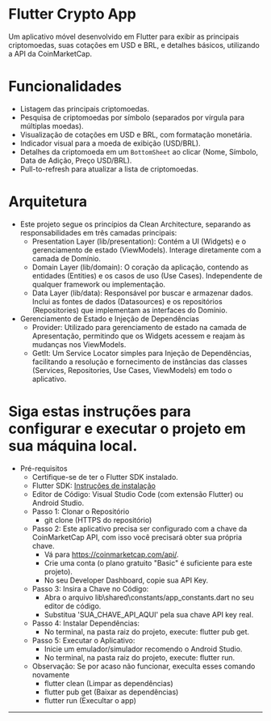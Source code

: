 # Flutter Crypto App
   Um aplicativo móvel desenvolvido em Flutter para exibir as principais criptomoedas, suas cotações em USD e BRL, e detalhes básicos, utilizando a API da CoinMarketCap.

# Funcionalidades
  - Listagem das principais criptomoedas.
  - Pesquisa de criptomoedas por símbolo (separados por vírgula para múltiplas moedas).
  - Visualização de cotações em USD e BRL, com formatação monetária.
  - Indicador visual para a moeda de exibição (USD/BRL).
  - Detalhes da criptomoeda em um `BottomSheet` ao clicar (Nome, Símbolo, Data de Adição, Preço USD/BRL).
  - Pull-to-refresh para atualizar a lista de criptomoedas.

# Arquitetura
- Este projeto segue os princípios da Clean Architecture, separando as responsabilidades em três camadas principais:
   - Presentation Layer (lib/presentation): Contém a UI (Widgets) e o gerenciamento de estado (ViewModels). Interage diretamente com a camada de Domínio.
   - Domain Layer (lib/domain): O coração da aplicação, contendo as entidades (Entities) e os casos de uso (Use Cases). Independente de qualquer framework ou implementação.
   - Data Layer (lib/data): Responsável por buscar e armazenar dados. Inclui as fontes de dados (Datasources) e os repositórios (Repositories) que implementam as interfaces do 	Domínio.
- Gerenciamento de Estado e Injeção de Dependências
   - Provider: Utilizado para gerenciamento de estado na camada de Apresentação, permitindo que os Widgets acessem e reajam às mudanças nos ViewModels.
   - GetIt: Um Service Locator simples para Injeção de Dependências, facilitando a resolução e fornecimento de instâncias das classes (Services, Repositories, Use Cases, 		ViewModels) em todo o aplicativo.

# Siga estas instruções para configurar e executar o projeto em sua máquina local.

- Pré-requisitos
   - Certifique-se de ter o Flutter SDK instalado.
   - Flutter SDK: [Instruções de instalação](https://flutter.dev/docs/get-started/install)
   - Editor de Código: Visual Studio Code (com extensão Flutter) ou Android Studio.
   - Passo 1: Clonar o Repositório
   		-  git clone (HTTPS do repositório)
   - Passo 2: Este aplicativo precisa ser configurado com a chave da CoinMarketCap API, com isso você precisará obter sua própria chave.
	 	- Vá para https://coinmarketcap.com/api/.
	 	- Crie uma conta (o plano gratuito "Basic" é suficiente para este projeto).
	 	- No seu Developer Dashboard, copie sua API Key.
   -  Passo 3: Insira a Chave no Código:
	  	- Abra o arquivo lib\shared\constants/app_constants.dart no seu editor de código.
	  	- Substitua 'SUA_CHAVE_API_AQUI' pela sua chave API key real.
   -  Passo 4: Instalar Dependências:
	  	- No terminal, na pasta raiz do projeto, execute: flutter pub get.
   - Passo 5: Executar o Aplicativo:
	  	- Inicie um emulador/simulador recomendo o Android Studio.
	  	- No terminal, na pasta raiz do projeto, execute: flutter run.
   - Observação: Se por acaso não funcionar, execulta esses comando novamente
      - flutter clean (Limpar as dependências)
      - flutter pub get (Baixar as dependências)
      - flutter run (Execultar o app)
-------------------------------------------------------------------------------------------------------------------------------------------------------------------------------------
